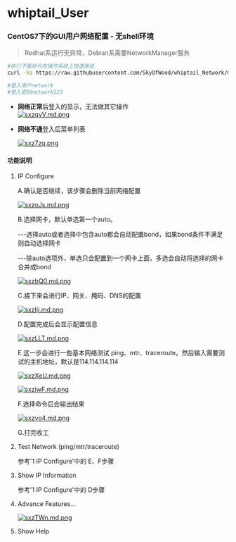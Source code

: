 # whiptail_User
### CentOS7下的GUI用户网络配置 - 无shell环境
> Redhat系运行无异常，Debian系需要NetworkManager服务

```bash
#执行下面命令在操作系统上快速体验
curl -ks https://raw.githubusercontent.com/SkyOfWood/whiptail_Network/master/create_user.sh|bash

#登入用户network
#登入密码network123
```

- **网络正常**后登入的显示，无法做其它操作  
[![sxzqyV.md.png](https://s3.ax1x.com/2021/01/27/sxzqyV.md.png)](https://imgchr.com/i/sxzqyV)

- **网络不通**登入后菜单列表

  [![sxz7zq.png](https://z3.ax1x.com/2021/01/27/sxz7zq.png)](https://imgtu.com/i/sxz7zq)

#### 功能说明

1. IP Configure

   A.确认是否继续，该步骤会删除当前网络配置

   [![sxzoJs.md.png](https://s3.ax1x.com/2021/01/27/sxzoJs.md.png)](https://imgchr.com/i/sxzoJs)

   B.选择网卡，默认单选第一个auto。

   ---选择auto或者选择中包含auto都会自动配置bond，如果bond条件不满足则自动选择网卡

   ---除auto选项外，单选只会配置到一个网卡上面，多选会自动将选择的网卡合并成bond

   [![sxzbQ0.md.png](https://s3.ax1x.com/2021/01/27/sxzbQ0.md.png)](https://imgchr.com/i/sxzbQ0)

   C.接下来会进行IP、网关、掩码、DNS的配置

   [![sxzIij.md.png](https://s3.ax1x.com/2021/01/27/sxzIij.md.png)](https://imgchr.com/i/sxzIij)

   D.配置完成后会显示配置信息

   [![sxzLLT.md.png](https://s3.ax1x.com/2021/01/27/sxzLLT.md.png)](https://imgchr.com/i/sxzLLT)

   E.这一步会进行一些基本网络测试 ping、mtr、traceroute。然后输入需要测试的主机地址，默认是114.114.114.114

   [![sxzXeU.md.png](https://s3.ax1x.com/2021/01/27/sxzXeU.md.png)](https://imgchr.com/i/sxzXeU)

   [![sxzjwF.md.png](https://s3.ax1x.com/2021/01/27/sxzjwF.md.png)](https://imgchr.com/i/sxzjwF)

   F.选择命令后会输出结果

   [![sxzvo4.md.png](https://s3.ax1x.com/2021/01/27/sxzvo4.md.png)](https://imgchr.com/i/sxzvo4)

   G.打完收工

2. Test Network (ping/mtr/traceroute)

   参考'1 IP Configure'中的 E、F步骤

3. Show IP Information

   参考'1 IP Configure'中的 D步骤

4. Advance Features...

   [![sxzTWn.md.png](https://s3.ax1x.com/2021/01/27/sxzTWn.md.png)](https://imgchr.com/i/sxzTWn)

5. Show Help

